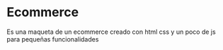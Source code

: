 # Ecommerce
Es una maqueta de un ecommerce creado con html css y un poco de js para pequeñas funcionalidades

